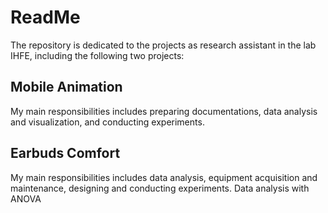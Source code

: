 # ReadMe

The repository is dedicated to the projects as research assistant in the lab IHFE, including the following two projects:

## Mobile Animation
My main responsibilities includes preparing documentations, data analysis and visualization, and conducting experiments.

## Earbuds Comfort
My main responsibilities includes data analysis, equipment acquisition and maintenance, designing and conducting experiments. Data analysis with ANOVA
